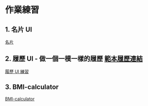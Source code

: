 # 作業練習
## 1. 名片 UI
[名片](https://c711cat.github.io/hahow/01%20-%20namecard/)

## 2. 履歷 UI - 做一個一模一樣的履歷 [範本履歷連結](https://codepen.io/millionmillion/full/GeXeYL)
[履歷 UI 練習](https://c711cat.github.io/hahow/02%20-%20resume/)

## 3. BMI-calculator
[BMI-calculator](https://c711cat.github.io/hahow/BMI-calculator/)
